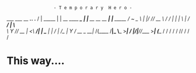                       - T e m p o r a r y  H e r o -
  ___ ___         __                _____.___.                  .__
 /   |   \_____  |  | __ ____   ____\__  |   |__ __ __ __  _____|  |__ _____
/    ~    \__  \ |  |/ // __ \ /    \/   |   |  |  \  |  \/  ___/  |  \\__  \
\    Y    // __ \|    <\  ___/|   |  \____   |  |  /  |  /\___ \|   Y  \/ __ \_
 \___|_  /(____  /__|_ \\___  >___|  / ______|____/|____//____  >___|  (____  /
       \/      \/     \/    \/     \/\/                       \/     \/     \/


# This way....


